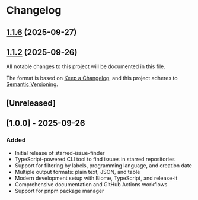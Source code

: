# Changelog

## [1.1.6](https://github.com/cadunass/starred-issue-finder/compare/v1.1.4...v1.1.6) (2025-09-27)

## [1.1.2](https://github.com/cadunass/starred-issue-finder/compare/v1.1.1...v1.1.2) (2025-09-26)

All notable changes to this project will be documented in this file.

The format is based on [Keep a Changelog](https://keepachangelog.com/en/1.0.0/),
and this project adheres to [Semantic Versioning](https://semver.org/spec/v2.0.0.html).

## [Unreleased]

## [1.0.0] - 2025-09-26

### Added
- Initial release of starred-issue-finder
- TypeScript-powered CLI tool to find issues in starred repositories
- Support for filtering by labels, programming language, and creation date
- Multiple output formats: plain text, JSON, and table
- Modern development setup with Biome, TypeScript, and release-it
- Comprehensive documentation and GitHub Actions workflows
- Support for pnpm package manager
